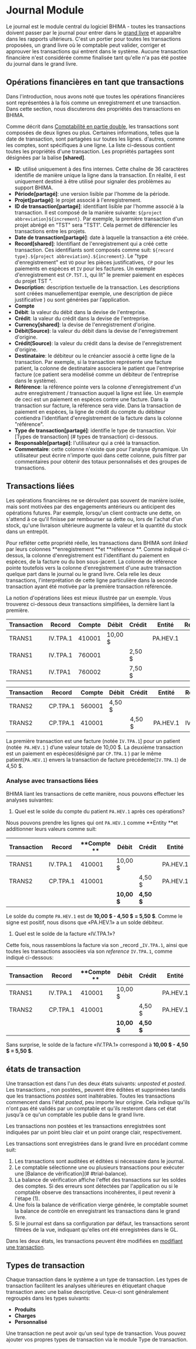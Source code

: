 # Journal Module

Le journal est le module central du logiciel BHIMA - toutes les transactions doivent passer par le journal pour entrer dans le [grand livre](../general-ledger.md) et apparaître dans les rapports ultérieurs. C'est un portier pour toutes les transactions proposées, un grand livre où le comptable peut valider, corriger et approuver les transactions qui entrent dans le système. Aucune transaction financière n'est considérée comme finalisée tant qu'elle n'a pas été postée du journal dans le grand livre.

## Opérations financières en tant que transactions

Dans l'introduction, nous avons noté que toutes les opérations financières sont représentées à la fois comme un enregistrement et une transaction. Dans cette section, nous discuterons des propriétés des transactions en BHIMA.

Comme décrit dans [Comptabilité en partie double](../overview.md#double-entry-bookkeeping), les transactions sont composées de deux lignes ou plus. Certaines informations, telles que la date de transaction, sont partagées sur toutes les lignes. d'autres, comme les comptes, sont spécifiques à une ligne. La liste ci-dessous contient toutes les propriétés d'une transaction. Les propriétés partagées sont désignées par la balise **\[shared\]**.

* **ID**: utilisé uniquement à des fins internes. Cette chaîne de 36 caractères identifie de manière unique la ligne dans la transaction. En réalité, il est uniquement destiné à être utilisé pour signaler des problèmes au support BHIMA.
* **Période\[partagé\]**: une version lisible par l'homme de la période.
* **Projet\[partagé\]**: le projet associé à l'enregistrement.
* **ID de transaction\[partagé\]**: identifiant lisible par l'homme associé à la transaction. Il est composé de la manière suivante: `${project abbreviation}${increment}`. Par exemple, la première transaction d'un projet abrégé en "TST" sera "TST1". Cela permet de différencier les transactions entre les projets.
* **Date de transaction\[partagé\]**: date à laquelle la transaction a été créée.
* **Record\[shared\]**: Identifiant de l'enregistrement qui a créé cette transaction. Ces identifiants sont composés comme suit: `${record type}.${project abbreviation}.${increment}`. Le "type d'enregistrement" est `VO` pour les pièces justificatives,` CP` pour les paiements en espèces et `IV` pour les factures. Un exemple d'enregistrement est `CP.TST.1`, qui lit" le premier paiement en espèces du projet TST ".
* **Description**: description textuelle de la transaction. Les descriptions sont créées manuellement\(par exemple, une description de pièce justificative \) ou sont générées par l’application.
* **Compte**
* **Débit**: la valeur du débit dans la devise de l'entreprise.
* **Crédit**: la valeur du crédit dans la devise de l'entreprise.
* **Currency\[shared\]**: la devise de l'enregistrement d'origine.
* **Débit\(Source\)**: la valeur du débit dans la devise de l'enregistrement d'origine.
* **Crédit\(Source\)**: la valeur du crédit dans la devise de l'enregistrement d'origine.
* **Destinataire**: le débiteur ou le créancier associé à cette ligne de la transaction. Par exemple, si la transaction représente une facture patient, la colonne de destinataire associera le patient que l'entreprise facture \(ce patient sera modélisé comme un débiteur de l'entreprise dans le système\).
* **Référence**: la référence pointe vers la colonne d'enregistrement d'un autre enregistrement / transaction auquel la ligne est liée. Un exemple de ceci est un paiement en espèces contre une facture. Dans la transaction sur facture, la référence sera vide. Dans la transaction de paiement en espèces, la ligne de crédit du compte du débiteur contiendra l'identifiant d'enregistrement de la facture dans la colonne "référence".
* **Type de transaction\[partagé\]**: identifie le type de transaction. Voir [Types de transaction] (# types de transaction) ci-dessous.
* **Responsable\[partagé\]**: l'utilisateur qui a créé la transaction.
* **Commentaire**: cette colonne n'existe que pour l'analyse dynamique. Un utilisateur peut écrire n'importe quoi dans cette colonne, puis filtrer par commentaires pour obtenir des totaux personnalisés et des groupes de transactions.

## Transactions liées

Les opérations financières ne se déroulent pas souvent de manière isolée, mais sont motivées par des engagements antérieurs ou anticipent des opérations futures. Par exemple, lorsqu'un client contracte une dette, on s'attend à ce qu'il finisse par rembourser sa dette ou, lors de l'achat d'un stock, qu'une livraison ultérieure augmente la valeur et la quantité du stock dans un entrepôt.

Pour refléter cette propriété réelle, les transactions dans BHIMA sont _linked_ par leurs colonnes **enregistrement **et **référence **. Comme indiqué ci-dessus, la colonne d'enregistrement est l'identifiant du paiement en espèces, de la facture ou du bon sous-jacent. La colonne de référence pointe toutefois vers la colonne d'enregistrement d'une autre transaction quelque part dans le journal ou le grand livre. Cela relie les deux transactions, l'interprétation de cette ligne particulière dans la seconde transaction ayant été motivée par la première transaction référencée.

La notion d'opérations liées est mieux illustrée par un exemple. Vous trouverez ci-dessous deux transactions simplifiées, la dernière liant la première.

| Transaction | Record | Compte| Débit | Crédit | Entité | Référence |
| --- | --- | --- | --- | --- | --- | --- |
| TRANS1 | IV.TPA.1 | 410001 | 10,00 $ | | PA.HEV.1 | |
| TRANS1 | IV.TPA.1 | 760001 | | 2,50 $ | | |
| TRANS1 | IV.TPA1 | 760002 | | 7,50 $ | | |

| Transaction | Record | Compte | Débit | Crédit | Entité | Référence |
| --- | --- | --- | --- | --- | --- | --- |
| TRANS2 | CP.TPA.1 | 560001 | 4,50 $ | | | |
| TRANS2 | CP.TPA.1 | 410001 | | 4,50 $ | PA.HEV.1 | IV.TPA.1 |

La première transaction est une facture \(notée `IV.TPA.1`\] pour un patient \(notée` PA.HEV.1` \) d’une valeur totale de 10,00 $. La deuxième transaction est un paiement en espèces\(désigné par `CP.TPA.1` \) par le même patient\(`PA.HEV.1`\) envers la transaction de facture précédente\(`IV.TPA.1`\) de 4,50 $.

### Analyse avec transactions liées

BHIMA liant les transactions de cette manière, nous pouvons effectuer les analyses suivantes:

1. Quel est le solde du compte du patient `PA.HEV.1` après ces opérations?

Nous pouvons prendre les lignes qui ont `PA.HEV.1` comme **Entity **et additionner leurs valeurs comme suit:

| Transaction | Record | **Compte **| Débit | Crédit | Entité | Référence |
| --- | --- | --- | --- | --- | --- | --- |
| TRANS1 | IV.TPA.1 | 410001 | 10,00 $ | | PA.HEV.1 | |
| TRANS2 | CP.TPA.1 | 410001 | | 4,50 $ | PA.HEV.1 | IV.TPA.1 |
| | | | **10,00 $**| **4,50 $**| | - |

Le solde du compte `PA.HEV.1` est de **10,00 $ - 4,50 $** **= 5,50 $**. Comme le signe est positif, nous disons que «PA.HEV.1» a un solde débiteur.

1. Quel est le solde de la facture «IV.TPA.1»?

Cette fois, nous rassemblons la facture via son _record _`IV.TPA.1`, ainsi que toutes les transactions associées via son _reference_ `IV.TPA.1`, comme indiqué ci-dessous:

| Transaction | Record | **Compte **| Débit | Crédit | Entité | Référence |
| --- | --- | --- | --- | --- | --- | --- |
| TRANS1 | IV.TPA.1 | 410001 | 10,00 $ | | PA.HEV.1 | |
| TRANS2 | CP.TPA.1 | 410001 | | 4,50 $ | PA.HEV.1 | IV.TPA.1 |
| | | | **10,00 $**| **4,50 $**| | - |

Sans surprise, le solde de la facture «IV.TPA.1» correspond à **10,00 $ - 4,50 $ = 5,50 $**.

## états de transaction

Une transaction est dans l'un des deux états suivants: _unposted_ et _posted_. Les transactions _ non postées_ peuvent être éditées et supprimées tandis que les transactions _postées_ sont inaltérables. Toutes les transactions commencent dans l'état _posted_, peu importe leur origine. Cela indique qu'ils n'ont pas été validés par un comptable et qu'ils resteront dans cet état jusqu'à ce qu'un comptable les publie dans le grand livre.

Les transactions non postées et les transactions enregistrées sont indiquées par un point bleu clair et un point orange clair, respectivement.

Les transactions sont enregistrées dans le grand livre en procédant comme suit:

1. Les transactions sont auditées et éditées si nécessaire dans le journal.
2. Le comptable sélectionne une ou plusieurs transactions pour exécuter une [Balance de vérification](# #trial-balance).
3. La balance de vérification affiche l'effet des transactions sur les soldes des comptes. Si des erreurs sont détectées par l'application ou si le comptable observe des transactions incohérentes, il peut revenir à l'étape \(1\).
4. Une fois la balance de vérification vierge générée, le comptable soumet la balance de contrôle en enregistrant les transactions dans le grand livre.
5. Si le journal est dans sa configuration par défaut, les transactions seront filtrées de la vue, indiquant qu'elles ont été enregistrées dans le GL.

Dans les deux états, les transactions peuvent être modifiées en [modifiant une transaction](./editing-transactions.md).

## Types de transaction

Chaque transaction dans le système a un type de transaction. Les types de transaction facilitent les analyses ultérieures en étiquetant chaque transaction avec une balise descriptive. Ceux-ci sont généralement regroupés dans les types suivants:

* **Produits**
* **Charges**
* **Personnalisé**

Une transaction ne peut avoir qu'un seul type de transaction. Vous pouvez ajouter vos propres types de transaction via le module Type de transaction.
